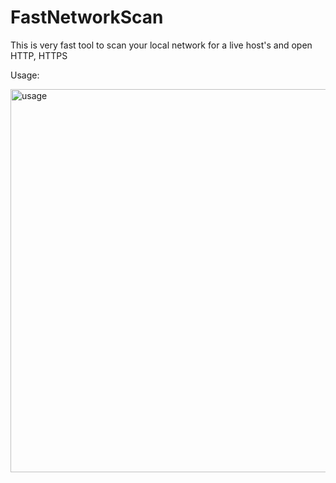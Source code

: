 # FastNetworkScan
This is very fast tool to scan your local network for a live host's and open HTTP, HTTPS

Usage:


<img width="613" alt="usage" src="https://user-images.githubusercontent.com/84499861/209073375-43e4ba98-705c-44f3-acbe-5f24533f89a7.png">
